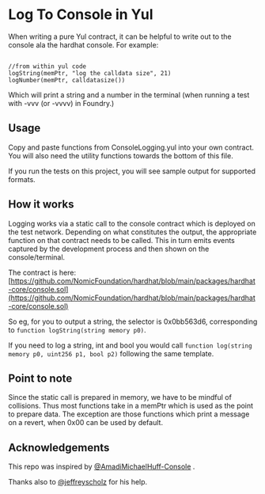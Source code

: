 # Log To Console in Yul

When writing a pure Yul contract, it can be helpful to write out to the console ala the hardhat console. For example:

```solidity

//from within yul code
logString(memPtr, "log the calldata size", 21)
logNumber(memPtr, calldatasize())

```
Which will print a string and a number in the terminal (when running a test with -vvv (or -vvvv) in Foundry.)

## Usage

Copy and paste functions from ConsoleLogging.yul into your own contract. You will also need the utility functions towards the bottom of this file.

If you run the tests on this project, you will see sample output for supported formats.


## How it works
Logging works via a static call to the console contract which is deployed on the test network. Depending on what constitutes the output, the appropriate function on that contract needs to be called. This in turn emits events captured by the development process and then shown on the console/terminal.

The contract is here:
[https://github.com/NomicFoundation/hardhat/blob/main/packages/hardhat-core/console.sol](https://github.com/NomicFoundation/hardhat/blob/main/packages/hardhat-core/console.sol)

So eg, for you to output a string, the selector is 0x0bb563d6, corresponding to ```function logString(string memory p0)```.

If you need to log a string, int and bool you would call ```function log(string memory p0, uint256 p1, bool p2)``` following the same template.

## Point to note
Since the static call is prepared in memory, we have to be mindful of collisions. Thus most functions take in a memPtr which is used as the point to prepare data. The exception are those functions which print a message on a revert, when 0x00 can be used by default.

## Acknowledgements

This repo was inspired by [@AmadiMichael](https://github.com/AmadiMichael)[Huff-Console](https://github.com/AmadiMichael/Huff-Console) .

Thanks also to [@jeffreyscholz](https://github.com/jeffreyscholz) for his help.
